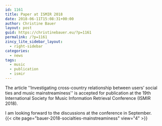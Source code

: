 ```yaml
---
id: 1161
title: Paper at ISMIR 2018
date: 2018-06-11T15:08:31+00:00
author: Christine Bauer
layout: post
guid: https://christinebauer.eu/?p=1161
permalink: /?p=1161
zincy_lite_sidebar_layout:
  - right-sidebar
categories:
  - news
tags:
  - music
  - publication
  - ismir
---
```

The article ''Investigating cross-country relationship between users’ social ties and music mainstreaminess'' is accepted for publication at the 19th International Society for Music Information Retrieval Conference (ISMIR 2018).

I am looking forward to the discussions at the conference in September.
<br>
{{< cite page="bauer-2018-socialties-mainstreaminess" view="4" >}}